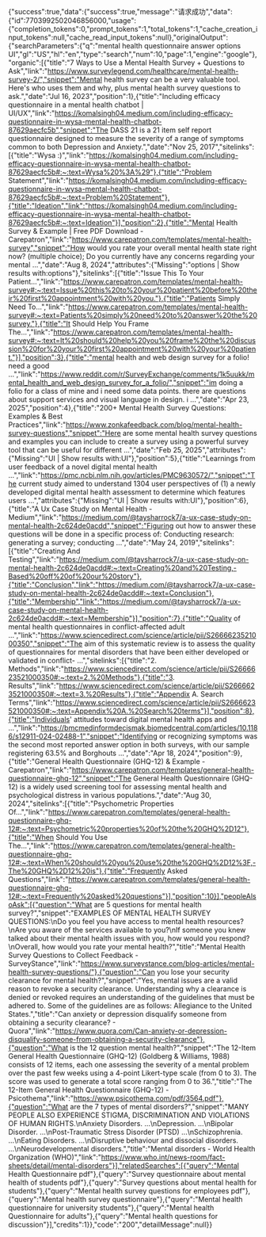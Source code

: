 {"success":true,"data":{"success":true,"message":"请求成功","data":{"id":7703992502046856000,"usage":{"completion_tokens":0,"prompt_tokens":1,"total_tokens":1,"cache_creation_input_tokens":null,"cache_read_input_tokens":null},"originalOutput":{"searchParameters":{"q":"mental health questionnaire answer options UI","gl":"US","hl":"en","type":"search","num":10,"page":1,"engine":"google"},"organic":[{"title":"7 Ways to Use a Mental Health Survey + Questions to Ask","link":"https://www.surveylegend.com/healthcare/mental-health-survey-2/","snippet":"Mental health survey can be a very valuable tool. Here's who uses them and why, plus mental health survey questions to ask.","date":"Jul 16, 2023","position":1},{"title":"Including efficacy questionnaire in a mental health chatbot | UI/UX","link":"https://komalsingh04.medium.com/including-efficacy-questionnaire-in-wysa-mental-health-chatbot-87629aecfc5b","snippet":"The DASS 21 is a 21 item self report questionnaire designed to measure the severity of a range of symptoms common to both Depression and Anxiety.","date":"Nov 25, 2017","sitelinks":[{"title":"Wysa :)","link":"https://komalsingh04.medium.com/including-efficacy-questionnaire-in-wysa-mental-health-chatbot-87629aecfc5b#:~:text=Wysa%20%3A%29"},{"title":"Problem Statement","link":"https://komalsingh04.medium.com/including-efficacy-questionnaire-in-wysa-mental-health-chatbot-87629aecfc5b#:~:text=Problem%20Statement"},{"title":"Ideation","link":"https://komalsingh04.medium.com/including-efficacy-questionnaire-in-wysa-mental-health-chatbot-87629aecfc5b#:~:text=Ideation"}],"position":2},{"title":"Mental Health Survey & Example | Free PDF Download - Carepatron","link":"https://www.carepatron.com/templates/mental-health-survey","snippet":"How would you rate your overall mental health state right now? (multiple choice); Do you currently have any concerns regarding your mental ...","date":"Aug 8, 2024","attributes":{"Missing":"options | Show results with:options"},"sitelinks":[{"title":"Issue This To Your Patient...","link":"https://www.carepatron.com/templates/mental-health-survey#:~:text=Issue%20this%20to%20your%20patient%20before%20their%20first%20appointment%20with%20you."},{"title":"Patients Simply Need To...","link":"https://www.carepatron.com/templates/mental-health-survey#:~:text=Patients%20simply%20need%20to%20answer%20the%20survey."},{"title":"It Should Help You Frame The...","link":"https://www.carepatron.com/templates/mental-health-survey#:~:text=It%20should%20help%20you%20frame%20the%20discussion%20for%20your%20first%20appointment%20with%20your%20patient."}],"position":3},{"title":"mental health and web design survey for a folio! need a good ...","link":"https://www.reddit.com/r/SurveyExchange/comments/1k5uukk/mental_health_and_web_design_survey_for_a_folio/","snippet":"im doing a folio for a class of mine and i need some data points. there are questions about support services and visual language in design. i ...","date":"Apr 23, 2025","position":4},{"title":"200+ Mental Health Survey Questions: Examples & Best Practices","link":"https://www.zonkafeedback.com/blog/mental-health-survey-questions","snippet":"Here are some mental health survey questions and examples you can include to create a survey using a powerful survey tool that can be useful for different ...","date":"Feb 25, 2025","attributes":{"Missing":"UI | Show results with:UI"},"position":5},{"title":"Learnings from user feedback of a novel digital mental health ...","link":"https://pmc.ncbi.nlm.nih.gov/articles/PMC9630572/","snippet":"The current study aimed to understand 1304 user perspectives of (1) a newly developed digital mental health assessment to determine which features users ...","attributes":{"Missing":"UI | Show results with:UI"},"position":6},{"title":"A Ux Case Study on Mental Health - Medium","link":"https://medium.com/@taysharrock7/a-ux-case-study-on-mental-health-2c624de0acdd","snippet":"Figuring out how to answer these questions will be done in a specific process of: Conducting research: generating a survey; conducting ...","date":"May 24, 2019","sitelinks":[{"title":"Creating And Testing","link":"https://medium.com/@taysharrock7/a-ux-case-study-on-mental-health-2c624de0acdd#:~:text=Creating%20and%20Testing,-Based%20off%20of%20our%20story"},{"title":"Conclusion","link":"https://medium.com/@taysharrock7/a-ux-case-study-on-mental-health-2c624de0acdd#:~:text=Conclusion"},{"title":"Membership","link":"https://medium.com/@taysharrock7/a-ux-case-study-on-mental-health-2c624de0acdd#:~:text=Membership"}],"position":7},{"title":"Quality of mental health questionnaires in conflict-affected adult ...","link":"https://www.sciencedirect.com/science/article/pii/S2666623521000350","snippet":"The aim of this systematic review is to assess the quality of questionnaires for mental disorders that have been either developed or validated in conflict- ...","sitelinks":[{"title":"2. Methods","link":"https://www.sciencedirect.com/science/article/pii/S2666623521000350#:~:text=2.%20Methods"},{"title":"3. Results","link":"https://www.sciencedirect.com/science/article/pii/S2666623521000350#:~:text=3.%20Results"},{"title":"Appendix A. Search Terms","link":"https://www.sciencedirect.com/science/article/pii/S2666623521000350#:~:text=Appendix%20A.%20Search%20terms"}],"position":8},{"title":"Individuals' attitudes toward digital mental health apps and ...","link":"https://bmcmedinformdecismak.biomedcentral.com/articles/10.1186/s12911-024-02488-1","snippet":"Identifying or recognizing symptoms was the second most reported answer option in both surveys, with our sample registering 63.5% and Borghouts ...","date":"Apr 18, 2024","position":9},{"title":"General Health Questionnaire (GHQ-12) & Example - Carepatron","link":"https://www.carepatron.com/templates/general-health-questionnaire-ghq-12","snippet":"The General Health Questionnaire (GHQ-12) is a widely used screening tool for assessing mental health and psychological distress in various populations.","date":"Aug 30, 2024","sitelinks":[{"title":"Psychometric Properties Of...","link":"https://www.carepatron.com/templates/general-health-questionnaire-ghq-12#:~:text=Psychometric%20properties%20of%20the%20GHQ%2D12"},{"title":"When Should You Use The...","link":"https://www.carepatron.com/templates/general-health-questionnaire-ghq-12#:~:text=When%20should%20you%20use%20the%20GHQ%2D12%3F,-The%20GHQ%2D12%20is"},{"title":"Frequently Asked Questions","link":"https://www.carepatron.com/templates/general-health-questionnaire-ghq-12#:~:text=Frequently%20asked%20questions"}],"position":10}],"peopleAlsoAsk":[{"question":"What are 5 questions for mental health survey?","snippet":"EXAMPLES OF MENTAL HEALTH SURVEY QUESTIONS:\nDo you feel you have access to mental health resources?\nAre you aware of the services available to you?\nIf someone you knew talked about their mental health issues with you, how would you respond?\nOverall, how would you rate your mental health?","title":"Mental Health Survey Questions to Collect Feedback - SurveyStance","link":"https://www.surveystance.com/blog-articles/mental-health-survey-questions/"},{"question":"Can you lose your security clearance for mental health?","snippet":"Yes, mental issues are a valid reason to revoke a security clearance. Understanding why a clearance is denied or revoked requires an understanding of the guidelines that must be adhered to. Some of the guidelines are as follows: Allegiance to the United States.","title":"Can anxiety or depression disqualify someone from obtaining a security clearance? - Quora","link":"https://www.quora.com/Can-anxiety-or-depression-disqualify-someone-from-obtaining-a-security-clearance"},{"question":"What is the 12 question mental health?","snippet":"The 12-Item General Health Questionnaire (GHQ-12) (Goldberg & Williams, 1988) consists of 12 items, each one assessing the severity of a mental problem over the past few weeks using a 4-point Likert-type scale (from 0 to 3). The score was used to generate a total score ranging from 0 to 36.","title":"The 12-Item General Health Questionnaire (GHQ-12) - Psicothema","link":"https://www.psicothema.com/pdf/3564.pdf"},{"question":"What are the 7 types of mental disorders?","snippet":"MANY PEOPLE ALSO EXPERIENCE STIGMA, DISCRIMINATION AND VIOLATIONS OF HUMAN RIGHTS.\nAnxiety Disorders. ...\nDepression. ...\nBipolar Disorder. ...\nPost-Traumatic Stress Disorder (PTSD) ...\nSchizophrenia. ...\nEating Disorders. ...\nDisruptive behaviour and dissocial disorders. ...\nNeurodevelopmental disorders.","title":"Mental disorders - World Health Organization (WHO)","link":"https://www.who.int/news-room/fact-sheets/detail/mental-disorders"}],"relatedSearches":[{"query":"Mental Health Questionnaire pdf"},{"query":"Survey questionnaire about mental health of students pdf"},{"query":"Survey questions about mental health for students"},{"query":"Mental health survey questions for employees pdf"},{"query":"Mental health survey questionnaire"},{"query":"Mental health questionnaire for university students"},{"query":"Mental health Questionnaire for adults"},{"query":"Mental health questions for discussion"}],"credits":1}},"code":"200","detailMessage":null}}